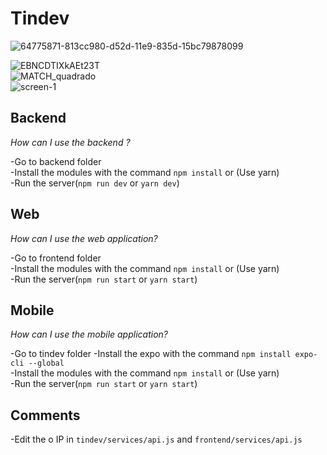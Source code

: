 # Tindev
![64775871-813cc980-d52d-11e9-835d-15bc79878099](https://user-images.githubusercontent.com/31359652/71025518-f51adf00-20e5-11ea-807d-540e9197b8c5.png)  

![EBNCDTIXkAEt23T](https://user-images.githubusercontent.com/31359652/71025541-019f3780-20e6-11ea-9789-7a8eccde1f20.png)  
![MATCH_quadrado](https://user-images.githubusercontent.com/31359652/71025554-08c64580-20e6-11ea-8036-c3731dc96935.png)  
![screen-1](https://user-images.githubusercontent.com/31359652/71025573-0f54bd00-20e6-11ea-90f7-b7c1360085d0.jpg)  



## Backend


_How can I use the backend ?_

-Go to backend folder  
-Install the modules with the command ```npm install``` or (Use yarn)  
-Run the server(```npm run dev``` or ```yarn dev```)  


## Web

_How can I use the web application?_

-Go to frontend folder  
-Install the modules with the command ```npm install``` or (Use yarn)  
-Run the server(```npm run start``` or ```yarn start```)  

## Mobile

_How can I use the mobile application?_

-Go to tindev folder
-Install the expo with the command ```npm install expo-cli --global```   
-Install the modules with the command ```npm install``` or (Use yarn)  
-Run the server(```npm run start``` or ```yarn start```)

## Comments

-Edit the o IP in ```tindev/services/api.js``` and ```frontend/services/api.js```